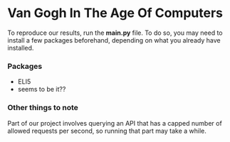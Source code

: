 # Van Gogh In The Age Of Computers

To reproduce our results, run the **main.py** file. To do so, you may need to
install a few packages beforehand, depending on what you already have installed.

### Packages

* ELI5
* seems to be it??

### Other things to note
Part of our project involves querying an API that has a capped number of
allowed requests per second, so running that part may take a while.
